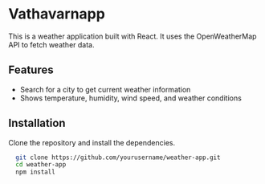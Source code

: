 # Vathavarnapp

This is a weather application built with React. It uses the OpenWeatherMap API to fetch weather data.



## Features

- Search for a city to get current weather information
- Shows temperature, humidity, wind speed, and weather conditions

## Installation 

Clone the repository and install the dependencies.

```bash 
  git clone https://github.com/yourusername/weather-app.git
  cd weather-app
  npm install
